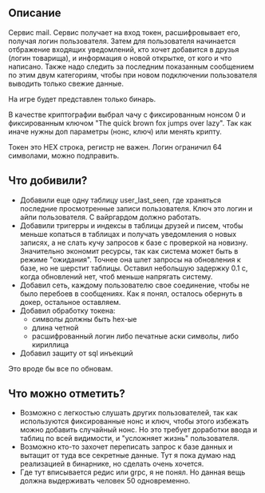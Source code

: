 ## Описание
Сервис mail. Сервис получает на вход токен, расшифровывает его, получая логин пользователя. Затем для пользователя начинается отбражение входящих уведомлений, кто хочет добавится в друзья (логин товарища), и информация о новой открытке, от кого и что написано. Также надо следить за последним показанным сообщением по этим двум категориям, чтобы при новом подключении пользователя выводить только свежие данные. 

На игре будет представлен только бинарь.

В качестве криптографии выбрал чачу с фиксированным нонсом 0 и фиксированным ключом "The quick brown fox jumps over lazy". Так как иначе нужны доп параметры (нонс, ключ) или менять крипту.

Токен это HEX строка, регистр не важен. Логин ограничил 64 символами, можно подправить.

## Что добивили?
- Добавили еще одну таблицу user_last_seen, где храняться последние просмотренные записи пользователя. Ключ это логин и айпи пользователя. С вайргардом должно работать.
- Добавили тригерры и индексы в таблицы друзей и писем, чтобы меньше копаться в таблицах и получать уведомления о новых записях, а не слать кучу запросов к базе с проверкой на новизну. Значительно экономит ресурсы, так как система может быть в режиме "ожидания". Точнее она шлет запросы на обновления к базе, но не шерстит таблицы. Оставил небольшую задержку 0.1 с, когда обновлений нет, чтоб меньше напрягать систему.
- Добавил сеть, каждому пользователю свое соединение, чтобы не было перебоев в сообщениях. Как я понял, осталось обернуть в докер, остальное оставляем.
- Добавил обработку токена: 
  - символы должны быть hex-ые
  - длина четной
  - расшифрованный логин либо печатные аски символы, либо кириллица
- Добавил защиту от sql инъекций


Это вроде бы все по обновам. 

## Что можно отметить? 
- Возможно с легкостью слушать других пользователей, так как используются фиксированные нонс и ключ, чтобы этого избежать можно добавить случайный нонс. Но это требует доработки ввода и таблиц по всей видимости, и "усложняет жизнь" пользователя.
- Возможно кто-то захочет переписать запрос к базе данных и вытащит от туда все секретные данные. Тут я пока думаю над реализацией в бинарнике, но сделать очень хочется.
- Где тут вписывается редис или grpc, я не понял. Но данная вещь должна выдерживать человек 50 одновременно.

